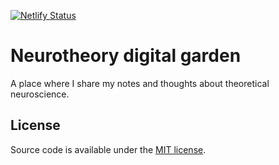 [![Netlify Status](https://api.netlify.com/api/v1/badges/8cfa8785-8df8-4aad-ad35-8f1c790b8baf/deploy-status)](https://app.netlify.com/sites/digital-garden-jekyll-template/deploys)

# Neurotheory digital garden 

A place where I share my notes and thoughts about theoretical neuroscience.


## License

Source code is available under the [MIT license](LICENSE.md).
